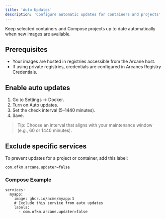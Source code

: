```yaml
---
title: 'Auto Updates'
description: 'Configure automatic updates for containers and projects'
---
```


Keep selected containers and Compose projects up to date automatically when new images are available.

## Prerequisites
- Your images are hosted in registries accessible from the Arcane host.
- If using private registries, credentials are configured in Arcanes Registry Credentials.

## Enable auto updates
1. Go to Settings → Docker.
2. Turn on Auto updates.
3. Set the check interval (5–1440 minutes).
4. Save.

> Tip: Choose an interval that aligns with your maintenance window (e.g., 60 or 1440 minutes).

## Exclude specific services
To prevent updates for a project or container, add this label:

```
com.ofkm.arcane.updater=false
```

### Compose Example

```
services:
  myapp:
    image: ghcr.io/acme/myapp:1
    # Exclude this service from auto updates
    labels:
      - com.ofkm.arcane.updater=false
```